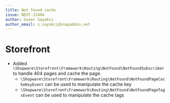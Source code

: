 ```yaml
---
title: Not found cache
issue: NEXT-22404
author: Soner Sayakci
author_email: s.sayakci@snapadmin.net
---
```


# Storefront
* Added `\Shopware\Storefront\Framework\Routing\NotFound\NotFoundSubscriber` to handle 404 pages and cache the page.
  * `\Shopware\Storefront\Framework\Routing\NotFound\NotFoundPageCacheKeyEvent` can be used to manipulate the cache key
  * `\Shopware\Storefront\Framework\Routing\NotFound\NotFoundPageTagsEvent` can be used to manipulate the cache tags

